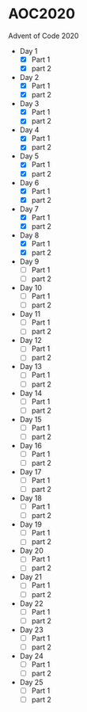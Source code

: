 # AOC2020

Advent of Code 2020

- Day 1
  - [x] Part 1
  - [x] part 2
- Day 2
  - [x] Part 1
  - [x] part 2
- Day 3
  - [x] Part 1
  - [x] part 2
- Day 4
  - [x] Part 1
  - [x] part 2
- Day 5
  - [x] Part 1
  - [x] part 2
- Day 6
  - [x] Part 1
  - [x] part 2
- Day 7
  - [x] Part 1
  - [x] part 2
- Day 8
  - [x] Part 1
  - [x] part 2
- Day 9
  - [ ] Part 1
  - [ ] part 2
- Day 10
  - [ ] Part 1
  - [ ] part 2
- Day 11
  - [ ] Part 1
  - [ ] part 2
- Day 12
  - [ ] Part 1
  - [ ] part 2
- Day 13
  - [ ] Part 1
  - [ ] part 2
- Day 14
  - [ ] Part 1
  - [ ] part 2
- Day 15
  - [ ] Part 1
  - [ ] part 2
- Day 16
  - [ ] Part 1
  - [ ] part 2
- Day 17
  - [ ] Part 1
  - [ ] part 2
- Day 18
  - [ ] Part 1
  - [ ] part 2
- Day 19
  - [ ] Part 1
  - [ ] part 2
- Day 20
  - [ ] Part 1
  - [ ] part 2
- Day 21
  - [ ] Part 1
  - [ ] part 2
- Day 22
  - [ ] Part 1
  - [ ] part 2
- Day 23
  - [ ] Part 1
  - [ ] part 2
- Day 24
  - [ ] Part 1
  - [ ] part 2
- Day 25
  - [ ] Part 1
  - [ ] part 2

